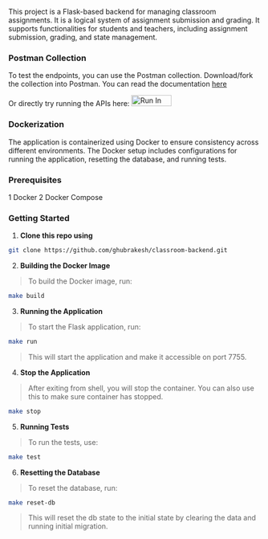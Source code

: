 This project is a Flask-based backend for managing classroom assignments. It is a logical system of assignment submission and grading. It supports functionalities for students and teachers, including assignment submission, grading, and state management.

### Postman Collection
To test the endpoints, you can use the Postman collection. Download/fork the collection into Postman.
You can read the documentation [here](https://documenter.getpostman.com/view/33263990/2sA3kSoNja)

Or directly try running the APIs here: 
[<img src="https://run.pstmn.io/button.svg" alt="Run In Postman" style="width: 80px; height: 22px;">](https://god.gw.postman.com/run-collection/33263990-2aa083f1-0b65-47e3-8b71-c6ad9941c112?action=collection%2Ffork&source=rip_markdown&collection-url=entityId%3D33263990-2aa083f1-0b65-47e3-8b71-c6ad9941c112%26entityType%3Dcollection%26workspaceId%3De86461fb-9610-4b9a-9ff1-af116603fed0)

### Dockerization
The application is containerized using Docker to ensure consistency across different environments. The Docker setup includes configurations for running the application, resetting the database, and running tests.

### Prerequisites
1 Docker
2 Docker Compose

### Getting Started
1. **Clone this repo using**
```bash
git clone https://github.com/ghubrakesh/classroom-backend.git
```
2. **Building the Docker Image**
> To build the Docker image, run:
```bash
make build
```
3. **Running the Application**
> To start the Flask application, run:
```bash
make run
```
> This will start the application and make it accessible on port 7755.

4. **Stop the Application**
> After exiting from shell, you will stop the container. You can also use this to make sure container has stopped.
```bash
make stop
```

5. **Running Tests**
> To run the tests, use:
```bash
make test
```
6. **Resetting the Database**
> To reset the database, run:

```bash
make reset-db
```
> This will reset the db state to the initial state by clearing the data and running initial migration.
